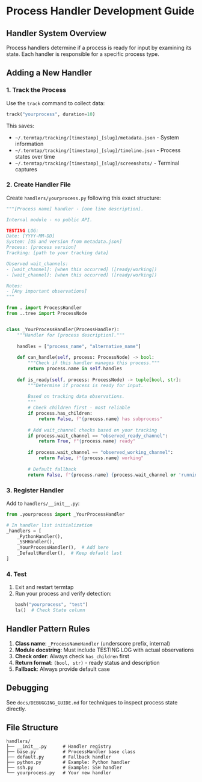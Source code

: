 # Process Handler Development Guide

## Handler System Overview

Process handlers determine if a process is ready for input by examining its state. Each handler is responsible for a specific process type.

## Adding a New Handler

### 1. Track the Process

Use the `track` command to collect data:

```python
track("yourprocess", duration=10)
```

This saves:
- `~/.termtap/tracking/[timestamp]_[slug]/metadata.json` - System information
- `~/.termtap/tracking/[timestamp]_[slug]/timeline.json` - Process states over time
- `~/.termtap/tracking/[timestamp]_[slug]/screenshots/` - Terminal captures

### 2. Create Handler File

Create `handlers/yourprocess.py` following this exact structure:

```python
"""[Process name] handler - [one line description].

Internal module - no public API.

TESTING LOG:
Date: [YYYY-MM-DD]
System: [OS and version from metadata.json]
Process: [process version]
Tracking: [path to your tracking data]

Observed wait_channels:
- [wait_channel]: [when this occurred] ([ready/working])
- [wait_channel]: [when this occurred] ([ready/working])

Notes:
- [Any important observations]
"""

from . import ProcessHandler
from ..tree import ProcessNode


class _YourProcessHandler(ProcessHandler):
    """Handler for [process description]."""
    
    handles = ["process_name", "alternative_name"]
    
    def can_handle(self, process: ProcessNode) -> bool:
        """Check if this handler manages this process."""
        return process.name in self.handles
    
    def is_ready(self, process: ProcessNode) -> tuple[bool, str]:
        """Determine if process is ready for input.
        
        Based on tracking data observations.
        """
        # Check children first - most reliable
        if process.has_children:
            return False, f"{process.name} has subprocess"
        
        # Add wait_channel checks based on your tracking
        if process.wait_channel == "observed_ready_channel":
            return True, f"{process.name} ready"
            
        if process.wait_channel == "observed_working_channel":
            return False, f"{process.name} working"
            
        # Default fallback
        return False, f"{process.name} {process.wait_channel or 'running'}"
```

### 3. Register Handler

Add to `handlers/__init__.py`:

```python
from .yourprocess import _YourProcessHandler

# In handler list initialization
_handlers = [
    _PythonHandler(),
    _SSHHandler(),
    _YourProcessHandler(),  # Add here
    _DefaultHandler(),  # Keep default last
]
```

### 4. Test

1. Exit and restart termtap
2. Run your process and verify detection:
   ```python
   bash("yourprocess", "test")
   ls()  # Check State column
   ```

## Handler Pattern Rules

1. **Class name**: `_ProcessNameHandler` (underscore prefix, internal)
2. **Module docstring**: Must include TESTING LOG with actual observations
3. **Check order**: Always check `has_children` first
4. **Return format**: `(bool, str)` - ready status and description
5. **Fallback**: Always provide default case

## Debugging

See `docs/DEBUGGING_GUIDE.md` for techniques to inspect process state directly.

## File Structure

```
handlers/
├── __init__.py      # Handler registry
├── base.py          # ProcessHandler base class
├── default.py       # Fallback handler
├── python.py        # Example: Python handler
├── ssh.py           # Example: SSH handler
└── yourprocess.py   # Your new handler
```